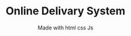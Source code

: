 <div>
  <center>
    <h1>Online Delivary System</h1>
    <p>Made with html css Js</p>
  </center>
</div>